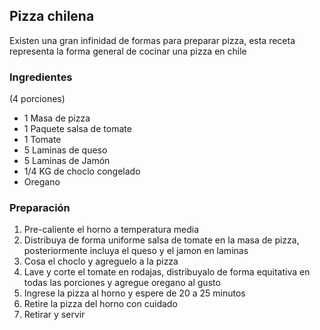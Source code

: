 ## Pizza chilena

Existen una gran infinidad de formas para preparar pizza, esta receta representa la forma general de cocinar una pizza en chile

### Ingredientes
(4 porciones)

* 1 Masa de pizza
* 1 Paquete salsa de tomate
* 1 Tomate
* 5 Laminas de queso
* 5 Laminas de Jamón
* 1/4 KG de choclo congelado
* Oregano

### Preparación

1. Pre-caliente el horno a temperatura media
2. Distribuya de forma uniforme salsa de tomate en la masa de pizza, posteriormente incluya el queso y el jamon en laminas
3. Cosa el choclo y agreguelo a la pizza 
4. Lave y corte el tomate en rodajas, distribuyalo de forma equitativa en todas las porciones y agregue oregano al gusto
5. Ingrese la pizza al horno y espere de 20 a 25 minutos
6. Retire la pizza del horno con cuidado 
9. Retirar y servir 
